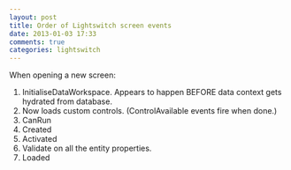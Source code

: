 ```yaml
---
layout: post
title: Order of Lightswitch screen events
date: 2013-01-03 17:33
comments: true
categories: lightswitch
---
```


When opening a new screen:
1. InitialiseDataWorkspace.  Appears to happen BEFORE data context gets hydrated from database.
1. Now loads custom controls. (ControlAvailable events fire when done.)
1. CanRun
1. Created
1. Activated
1. Validate on all the entity properties.
1. Loaded

